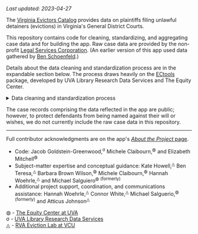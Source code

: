 _Last updated: 2023-04-27_  

The [Virginia Evictors Catalog](https://virginiaequitycenter.shinyapps.io/va-evictors-catalog/) provides data on plaintiffs filing unlawful detainers (evictions) in Virginia's General District Courts.

This repository contains code for cleaning, standardizing, and aggregating case data and for building the app. Raw case data are provided by the non-profit [Legal Services Corporation](https://www.lsc.gov/). (An earlier version of this app used data gathered by [Ben Schoenfeld](https://github.com/bschoenfeld).)

Details about the data cleaning and standardization process are in the expandable section below. The process draws heavily on the [ECtools](https://github.com/virginiaequitycenter/ECtools) package, developed by UVA Library Research Data Services and The Equity Center.

<details><summary>Data cleaning and standardization process</summary><br/>
Case data are provided periodically by the Legal Services Corporation. Data on plaintiffs, defendants, hearings, etc. are provided separately; we aggregate all the data for a given case and identify a "primary" plaintiff name, plaintiff address, defendant name, and defendant address for each case based on the _first-listed_ plaintiff/defendant in each court record. We perform this step because many cases have multiple plaintiffs and/or defendants listed.<br><br>

Names in the case data have both formatting inconsistencies and errors. If left unaddressed, these would radically hamper our ability to identify multiple cases filed by the same defendant (e.g., "ABC REAL ESTATE, LLC" and "ABC REAL-ESTATE LLC" would be treated as separate plaintiffs). We apply several cleaning steps to standardize the data format and address common errors:

- We correct punctuation-spacing errors in names by ensuring that spaces do not precede but do follow commas, semicolons, and colons (e.g., "SMITH ,MARY" &#8594; "SMITH, MARY")

- We standardizing name formatting by:
  - Removing leading and trailing spaces in names
  - Converting dashes and forward slashes to single spaces
  - Eliminating the following characters: . ; ( ) [ ] { } # : _
  - Removing trailing commas at the ends of names
  - Converting "@"" signs and ampersands ("&") to "at" and "and" (and ensuring that spaces surround those strings)
  - Converting all instances of more than one space ("&nbsp;&nbsp;&nbsp;") to single spaces (" ")
  - (At the extreme, the name-standardization process means that both ` _MAGNOLIA-&-FIR_ #COMPANY#     L.L.C.,` and `{MAGNOLIA} /AND/ (F)(I)(R) [COMPANY]... LLC, ` can be identified as the same name.)


- We remove commas preceding business-identifying acronyms like LLC, LP, INC, etc. (e.g., "PEACH, LLC" &#8594; "PEACH LLC").

- We expand common housing-related shorthands and abbreviations when identified in plaintiff and defendant names; you can view the shorthands and their expansions [here](https://github.com/virginiaequitycenter/ECtools/blob/main/inst/extdata/housing.csv).

After the cleaning and standardization processes above, we then remove duplicate records by identifying cases that have the same filing date, plaintiff name, defendant name, defendant ZIP Code, judgment (outcome), judgment costs, attorney fees, and principal/other amounts. (We retain one record for each set of duplicate case.)

We then identify "serial cases," which we consider to be repeated cases filed by a given plaintiff against a given defendant in a given ZIP Code within a 12-month period.

We then identify and filter out _non-residential_ defendants by using a custom-developed regex pattern, as we display results in the app for cases against residential defendants only. You can view full regex pattern [here](https://github.com/jacob-gg/non-person-regex).

Cleaned data are then exported and aggregated up to the level of plaintiff, plaintiff/year, and plaintiff/month, which are the levels of summarization available for viewing in the app.

Code for the data cleaning and standardization process is in `clean.R`; code for aggregating cleaned data is in `summarize.R`; code for the app is in the `va-evictors-catalog` directory (see `app.R`).

</details>

The case records comprising the data reflected in the app are public; however, to protect defendants from being named against their will or wishes, we do not currently include the raw case data in this repository.

---

Full contributor acknowledgments are on the app's [_About the Project_ page](https://virginiaequitycenter.shinyapps.io/va-evictors-catalog/).

- Code: Jacob Goldstein-Greenwood,<sup>&#963;</sup> Michele Claibourn,<sup>&#9677;</sup> and Elizabeth Mitchell<sup>&#9677;</sup>
- Subject-matter expertise and conceptual guidance: Kate Howell,<sup>&#9708;</sup> Ben Teresa,<sup>&#9708;</sup> Barbara Brown Wilson,<sup>&#9677;</sup> Michele Claibourn,<sup>&#9677;</sup> Hannah Woehrle,<sup>&#9708;</sup> and Michael Salguiero<sup>&#9677; (formerly)</sup>
- Additional project support, coordination, and communications assistance: Hannah Woehrle,<sup>&#9708;</sup> Connor White,<sup>&#9708;</sup> Michael Salguerio,<sup>&#9677; (formerly)</sup> and Atticus Johnson<sup>&#9708;</sup>


&#9677; - [The Equity Center at UVA](https://virginiaequitycenter.org/)  
&#963; - [UVA Library Research Data Services](https://data.library.virginia.edu/)  
&#9708; - [RVA Eviction Lab at VCU](https://rampages.us/rvaevictionlab/)  
